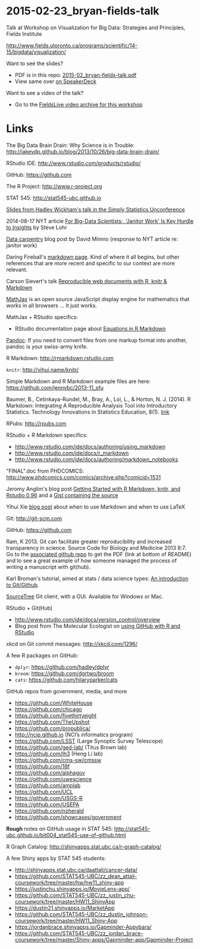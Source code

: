# 2015-02-23_bryan-fields-talk
Talk at Workshop on Visualization for Big Data: Strategies and Principles, Fields Institute

<http://www.fields.utoronto.ca/programs/scientific/14-15/bigdata/visualization/>

Want to see the slides?

  * PDF is in this repo: [2015-02_bryan-fields-talk.pdf](2015-02_bryan-fields-talk.pdf)
  * View same over [on SpeakerDeck](https://speakerdeck.com/jennybc/new-tools-and-workflows-for-data-analysis)
  
Want to see a video of the talk?

  * Go to the [FieldsLive video archive for this workshop](http://www.fields.utoronto.ca/video-archive/event/318/2015)

Links
========================================================

The Big Data Brain Drain: Why Science is in Trouble: <http://jakevdp.github.io/blog/2013/10/26/big-data-brain-drain/>

RStudio IDE: <http://www.rstudio.com/products/rstudio/>

GitHub: <https://github.com>

The R Project: <http://www.r-project.org>

STAT 545: <http://stat545-ubc.github.io>

[Slides from Hadley Wickham's talk in the Simply Statistics Unconference](http://t.co/D931Og8mq3)

2014-08-17 NYT article [For Big-Data Scientists:, 'Janitor Work' Is Key Hurdle to Insights](http://www.nytimes.com/2014/08/18/technology/for-big-data-scientists-hurdle-to-insights-is-janitor-work.html?partner=rss&emc=rss&smid=tw-nytimesscience&_r=0) by Steve Lohr

[Data carpentry](http://mimno.infosci.cornell.edu/b/articles/carpentry/) blog post by David Mimno (response to NYT article re: janitor work)

Daring Fireball's [markdown page](http://daringfireball.net/projects/markdown/). Kind of where it all begins, but other references that are more recent and specific to our context are more relevant.

Carson Sievert's talk [Reproducible web documents with R, knitr & Markdown](http://cpsievert.github.io/slides/markdown/)

[MathJax](http://www.mathjax.org) is an open source JavaScript display engine for mathematics that works in all browsers ... It just works.

MathJax + RStudio specifics:

  * RStudio documentation page about [Equations in R Markdown](http://www.rstudio.com/ide/docs/authoring/using_markdown_equations)

[Pandoc](http://johnmacfarlane.net/pandoc/): If you need to convert files from one markup format into another, pandoc is your swiss-army knife. 

R Markdown: <http://rmarkdown.rstudio.com>

`knitr`: <http://yihui.name/knitr/>

Simple Markdown and R Markdown example files are here: <https://github.com/jennybc/2013-11_sfu>

Baumer, B., Cetinkaya-Rundel, M., Bray, A., Loi, L., & Horton, N. J. (2014). R Markdown: Integrating A Reproducible Analysis Tool into Introductory Statistics. Technology Innovations in Statistics Education, 8(1). [link](https://escholarship.org/uc/item/90b2f5xh)

RPubs: <http://rpubs.com>

RStudio + R Markdown specifics:

  * <http://www.rstudio.com/ide/docs/authoring/using_markdown>
  * <http://www.rstudio.com/ide/docs/r_markdown>
  * <http://www.rstudio.com/ide/docs/authoring/markdown_notebooks>

"FINAL".doc from PHDCOMICS: <http://www.phdcomics.com/comics/archive.php?comicid=1531> 

Jeromy Anglim's blog post [Getting Started with R Markdown, knitr, and Rstudio 0.96](http://jeromyanglim.blogspot.ca/2012/05/getting-started-with-r-markdown-knitr.html) and a [Gist containing the source](https://gist.github.com/jeromyanglim/2716336)

Yihui Xie [blog post](http://yihui.name/en/2013/10/markdown-or-latex/) about when to use Markdown and when to use LaTeX

Git: <http://git-scm.com>

GitHub: <https://github.com>

Ram, K 2013. Git can facilitate greater reproducibility and increased transparency in science. Source Code for Biology and Medicine 2013 8:7. Go to the [associated github repo](https://github.com/karthikram/smb_git) to get the PDF (link at bottom of README) and to see a great example of how someone managed the process of writing a manuscript with git(hub).

Karl Broman's tutorial, aimed at stats / data science types: [An introduction to Git/Github](http://kbroman.github.io/github_tutorial/).

[SourceTree](http://www.sourcetreeapp.com) Git client, with a GUI. Available for Windows or Mac.

RStudio + Git(Hub)

  * <http://www.rstudio.com/ide/docs/version_control/overview>
  * Blog post from The Molecular Ecologist on [using GitHub with R and RStudio](http://www.molecularecologist.com/2013/11/using-github-with-r-and-rstudio/)

xkcd on Git commit messages: <http://xkcd.com/1296/>

A few R packages on GitHub:

  * `dplyr`: <https://github.com/hadley/dplyr>
  * `broom`: <https://github.com/dgrtwo/broom>
  * `cats`: <https://github.com/hilaryparker/cats>

GitHub repos from government, media, and more

  * https://github.com/WhiteHouse
  * https://github.com/chicago
  * https://github.com/fivethirtyeight
  * https://github.com/TheUpshot
  * https://github.com/propublica/
  * http://ncip.github.io (NCI’s informatics program)
  * https://github.com/LSST (Large Synoptic Survey Telescope)
  * https://github.com/ged-lab/ (Titus Brown lab)
  * https://github.com/lh3 (Heng Li lab)
  * https://github.com/cms-sw/cmssw
  * https://github.com/18f
  * https://github.com/alphagov
  * https://github.com/uwescience
  * https://github.com/amplab
  * https://github.com/UCL
  * https://github.com/USGS-R
  * https://github.com/USEPA
  * https://github.com/nzherald
  * https://github.com/showcases/government

__Rough__ notes on GitHub usage in STAT 545: <http://stat545-ubc.github.io/bit004_stat545-use-of-github.html>

R Graph Catalog: <http://shinyapps.stat.ubc.ca/r-graph-catalog/>

A few Shiny apps by STAT 545 students:

  * <http://shinyapps.stat.ubc.ca/daattali/cancer-data/>
  * <https://github.com/STAT545-UBC/zz_dean_attali-coursework/tree/master/hw/hw11_shiny-app>
  * <https://justinchu.shinyapps.io/MovieLens-app/>
  * <https://github.com/STAT545-UBC/zz_justin_chu-coursework/tree/master/HW11_ShinyApp>
  * <https://dustin21.shinyapps.io/MarketApp>
  * <https://github.com/STAT545-UBC/zz_dustin_johnson-coursework/tree/master/HW11_Shiny-App>
  * <https://jordanbrace.shinyapps.io/Gapminder-Appybara/>
  * <https://github.com/STAT545-UBC/zz_jordan_brace-coursework/tree/master/Shiny-apps/Gapminder-app/Gapminder-Project>

